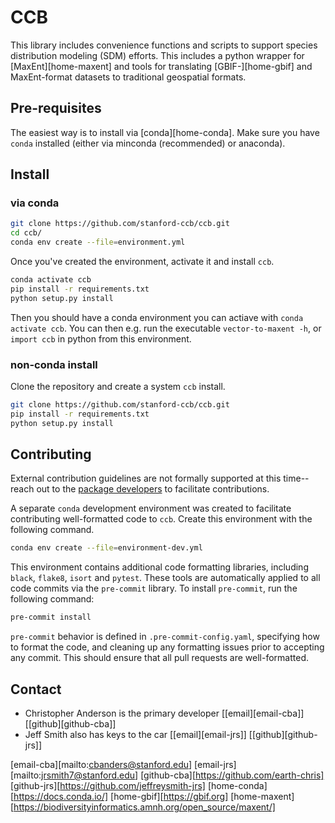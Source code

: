 # CCB

This library includes convenience functions and scripts to support species distribution modeling (SDM) efforts. This includes a python wrapper for [MaxEnt][home-maxent] and tools for translating [GBIF-][home-gbif] and MaxEnt-format datasets to traditional geospatial formats. 

## Pre-requisites

The easiest way is to install via [conda][home-conda]. Make sure you have `conda` installed (either via minconda (recommended) or anaconda).

## Install

### via conda

```bash
git clone https://github.com/stanford-ccb/ccb.git
cd ccb/
conda env create --file=environment.yml
```

Once you've created the environment, activate it and install `ccb`.

```bash
conda activate ccb
pip install -r requirements.txt
python setup.py install
```

Then you should have a conda environment you can actiave with `conda activate ccb`. You can then e.g. run the executable `vector-to-maxent -h`, or `import ccb` in python from this environment.

### non-conda install

Clone the repository and create a system `ccb` install.

```bash
git clone https://github.com/stanford-ccb/ccb.git
pip install -r requirements.txt
python setup.py install
```

## Contributing

External contribution guidelines are not formally supported at this time--reach out to the [package developers](#contact) to facilitate contributions.

A separate `conda` development environment was created to facilitate contributing well-formatted code to `ccb`. Create this environment with the following command.

```bash
conda env create --file=environment-dev.yml
```

This environment contains additional code formatting libraries, including `black`, `flake8`, `isort` and `pytest`. These tools are automatically applied to all code commits via the `pre-commit` library. To install `pre-commit`, run the following command:

```bash
pre-commit install
```

`pre-commit` behavior is defined in `.pre-commit-config.yaml`, specifying how to format the code, and cleaning up any formatting issues prior to accepting any commit. This should ensure that all pull requests are well-formatted.

## Contact

* Christopher Anderson is the primary developer [[email][email-cba]] [[github][github-cba]]
* Jeff Smith also has keys to the car [[email][email-jrs]] [[github][github-jrs]]


[email-cba][mailto:cbanders@stanford.edu]
[email-jrs][mailto:jrsmith7@stanford.edu]
[github-cba][https://github.com/earth-chris]
[github-jrs][https://github.com/jeffreysmith-jrs]
[home-conda][https://docs.conda.io/]
[home-gbif][https://gbif.org]
[home-maxent][https://biodiversityinformatics.amnh.org/open_source/maxent/]
